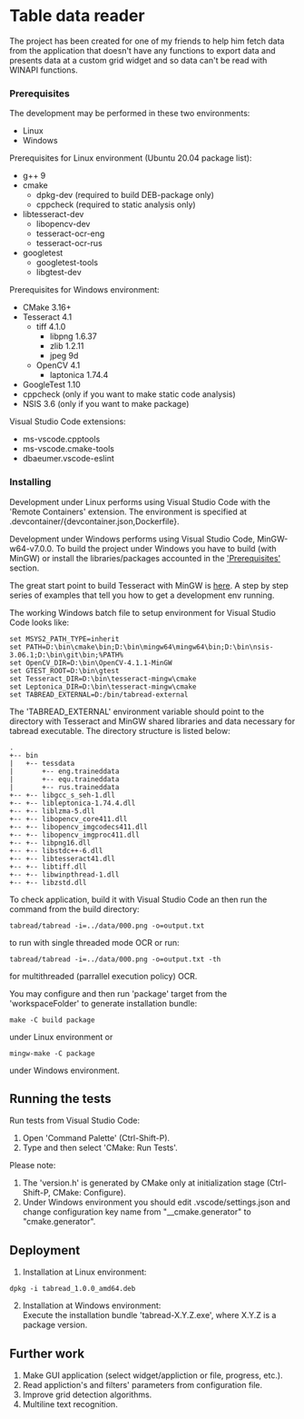 # Table data reader

The project has been created for one of my friends to help him fetch data from the application that doesn't have any functions to export data and presents data at a custom grid widget and so data can't be read with WINAPI functions.

### Prerequisites

The development may be performed in these two environments:    
- Linux    
- Windows    

Prerequisites for Linux environment (Ubuntu 20.04 package list):    
- g++ 9    
- cmake    
    - dpkg-dev (required to build DEB-package only)    
    - cppcheck (required to static analysis only)    
- libtesseract-dev    
    - libopencv-dev    
    - tesseract-ocr-eng    
    - tesseract-ocr-rus    
- googletest    
    - googletest-tools    
    - libgtest-dev    

Prerequisites for Windows environment:
- CMake 3.16+    
- Tesseract 4.1    
    - tiff 4.1.0    
        - libpng 1.6.37    
        - zlib 1.2.11    
        - jpeg 9d    
    - OpenCV 4.1    
        - laptonica 1.74.4    
- GoogleTest 1.10    
- cppcheck (only if you want to make static code analysis)    
- NSIS 3.6 (only if you want to make package)    

Visual Studio Code extensions:    
- ms-vscode.cpptools    
- ms-vscode.cmake-tools    
- dbaeumer.vscode-eslint    

### Installing

Development under Linux performs using Visual Studio Code with the 'Remote Containers' extension.
The environment is specified at .devcontainer/{devcontainer.json,Dockerfile}.    

Development under Windows performs using Visual Studio Code, MinGW-w64-v7.0.0. To build the project under Windows you have to build (with MinGW) or install the libraries/packages accounted in the ['Prerequisites'](#Prerequisites) section.    

The great start point to build Tesseract with MinGW is [here](https://github.com/ghimiredhikura/Install-OpenCV-with-Tesseract-Windows.git).
A step by step series of examples that tell you how to get a development env running.    

The working Windows batch file to setup environment for Visual Studio Code looks like:
```
set MSYS2_PATH_TYPE=inherit
set PATH=D:\bin\cmake\bin;D:\bin\mingw64\mingw64\bin;D:\bin\nsis-3.06.1;D:\bin\git\bin;%PATH%
set OpenCV_DIR=D:\bin\OpenCV-4.1.1-MinGW
set GTEST_ROOT=D:\bin\gtest
set Tesseract_DIR=D:\bin\tesseract-mingw\cmake
set Leptonica_DIR=D:\bin\tesseract-mingw\cmake
set TABREAD_EXTERNAL=D:/bin/tabread-external
```
The 'TABREAD_EXTERNAL' environment variable should point to the directory with Tesseract and MinGW shared libraries and data necessary for tabread executable.
The directory structure is listed below:
```
.
+-- bin
|   +-- tessdata
|       +-- eng.traineddata
|       +-- equ.traineddata
|       +-- rus.traineddata
+-- +-- libgcc_s_seh-1.dll
+-- +-- libleptonica-1.74.4.dll
+-- +-- liblzma-5.dll
+-- +-- libopencv_core411.dll
+-- +-- libopencv_imgcodecs411.dll
+-- +-- libopencv_imgproc411.dll
+-- +-- libpng16.dll
+-- +-- libstdc++-6.dll
+-- +-- libtesseract41.dll
+-- +-- libtiff.dll
+-- +-- libwinpthread-1.dll
+-- +-- libzstd.dll
```

To check application, build it with Visual Studio Code an then run the command from the build directory:
```
tabread/tabread -i=../data/000.png -o=output.txt
```
to run with single threaded mode OCR or run:
```
tabread/tabread -i=../data/000.png -o=output.txt -th
```
for multithreaded (parrallel execution policy) OCR.    

You may configure and then run 'package' target from the 'workspaceFolder' to generate installation bundle:
```
make -C build package
```
under Linux environment or
```
mingw-make -C package
```
under Windows environment.

## Running the tests

Run tests from Visual Studio Code:    
1. Open 'Command Palette' (Ctrl-Shift-P).
2. Type and then select 'CMake: Run Tests'.

Please note:    
1. The 'version.h' is generated by CMake only at initialization stage (Ctrl-Shift-P, CMake: Configure).
2. Under Windows environment you should edit .vscode/settings.json and change configuration key name from "__cmake.generator" to "cmake.generator".

## Deployment

1. Installation at Linux environment:    
```
dpkg -i tabread_1.0.0_amd64.deb
```
2. Installation at Windows environment:    
Execute the installation bundle 'tabread-X.Y.Z.exe', where X.Y.Z is a package version.

## Further work

1. Make GUI application (select widget/appliction or file, progress, etc.).    
2. Read appliction's and filters' parameters from configuration file.    
3. Improve grid detection algorithms.    
4. Multiline text recognition.    
